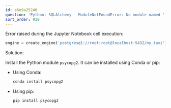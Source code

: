 ```yaml
---
id: e6e9a25246
question: 'Python: SQLAlchemy - ModuleNotFoundError: No module named ''psycopg2''.'
sort_order: 910
---
```



Error raised during the Jupyter Notebook cell execution:

```python
engine = create_engine('postgresql://root:root@localhost:5432/ny_taxi')
```

Solution:

Install the Python module `psycopg2`. It can be installed using Conda or pip:

- Using Conda:
  ```bash
  conda install psycopg2
  ```
- Using pip:
  ```bash
  pip install psycopg2
  ```
